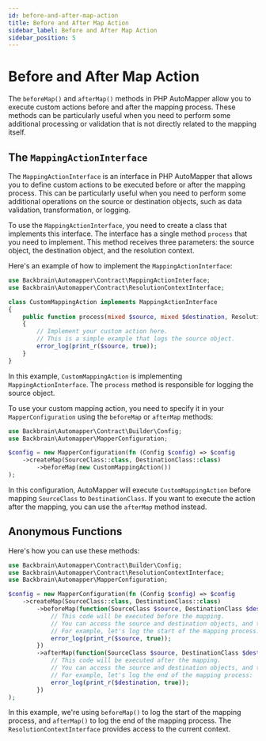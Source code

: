 ```yaml
---
id: before-and-after-map-action
title: Before and After Map Action
sidebar_label: Before and After Map Action
sidebar_position: 5
---
```


# Before and After Map Action

The `beforeMap()` and `afterMap()` methods in PHP AutoMapper allow you to execute custom actions before 
and after the mapping process. These methods can be particularly useful when you need to perform some 
additional processing or validation that is not directly related to the mapping itself.


## The `MappingActionInterface`

The `MappingActionInterface` is an interface in PHP AutoMapper that allows you to define custom actions to
be executed before or after the mapping process. This can be particularly useful when you need to perform
some additional operations on the source or destination objects, such as data validation, transformation, or logging.

To use the `MappingActionInterface`, you need to create a class that implements this interface. The
interface has a single method `process` that you need to implement. This method receives three
parameters: the source object, the destination object, and the resolution context.

Here's an example of how to implement the `MappingActionInterface`:

```php
use Backbrain\Automapper\Contract\MappingActionInterface;
use Backbrain\Automapper\Contract\ResolutionContextInterface;

class CustomMappingAction implements MappingActionInterface
{
    public function process(mixed $source, mixed $destination, ResolutionContextInterface $context): void
    {
        // Implement your custom action here.
        // This is a simple example that logs the source object.
        error_log(print_r($source, true));
    }
}
```

In this example, `CustomMappingAction` is implementing `MappingActionInterface`. The `process` method is
responsible for logging the source object.

To use your custom mapping action, you need to specify it in your `MapperConfiguration` using
the `beforeMap` or `afterMap` methods:

```php
use Backbrain\Automapper\Contract\Builder\Config;
use Backbrain\Automapper\MapperConfiguration;

$config = new MapperConfiguration(fn (Config $config) => $config
    ->createMap(SourceClass::class, DestinationClass::class)
        ->beforeMap(new CustomMappingAction())
);
```

In this configuration, AutoMapper will execute `CustomMappingAction` before mapping `SourceClass`
to `DestinationClass`. If you want to execute the action after the mapping, you can use the `afterMap`
method instead.

## Anonymous Functions
Here's how you can use these methods:

```php
use Backbrain\Automapper\Contract\Builder\Config;
use Backbrain\Automapper\Contract\ResolutionContextInterface;
use Backbrain\Automapper\MapperConfiguration;

$config = new MapperConfiguration(fn (Config $config) => $config
    ->createMap(SourceClass::class, DestinationClass::class)
        ->beforeMap(function(SourceClass $source, DestinationClass $destination, ResolutionContextInterface $context) {
            // This code will be executed before the mapping.
            // You can access the source and destination objects, and the current context.
            // For example, let's log the start of the mapping process:
            error_log(print_r($source, true));
        })
        ->afterMap(function(SourceClass $source, DestinationClass $destination, ResolutionContextInterface $context) {
            // This code will be executed after the mapping.
            // You can access the source and destination objects, and the current context.
            // For example, let's log the end of the mapping process:
            error_log(print_r($destination, true));
        })
);
```

In this example, we're using `beforeMap()` to log the start of the mapping process, and `afterMap()` to log 
the end of the mapping process. The `ResolutionContextInterface` provides access to the current context.
